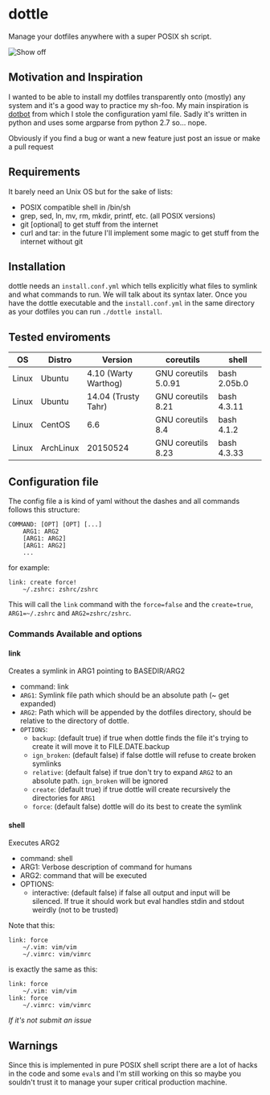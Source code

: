 # dottle

Manage your dotfiles anywhere with a super POSIX sh script.

![Show off](http://giant.gfycat.com/ScornfulBelovedCrow.gif)

## Motivation and Inspiration

I wanted to be able to install my dotfiles transparently onto (mostly) any system and it's a good way to practice my sh-foo. My main inspiration is [dotbot](https://github.com/anishathalye/dotbot) from which I stole the configuration yaml file. Sadly it's written in python and uses some argparse from python 2.7 so... nope.

Obviously if you find a bug or want a new feature just post an issue or make a pull request

## Requirements

It barely need an Unix OS but for the sake of lists:

* POSIX compatible shell in /bin/sh
* grep, sed, ln, mv, rm, mkdir, printf, etc. (all POSIX versions)
* git [optional] to get stuff from the internet
* curl and tar: in the future I'll implement some magic to get stuff from the internet without git

## Installation

dottle needs an `install.conf.yml` which tells explicitly what files to symlink and what commands to run. We will talk about its syntax later. Once you have the dottle executable and the `install.conf.yml` in the same directory as your dotfiles you can run `./dottle install`.

## Tested enviroments

<!--- sort: !sort -r -t\| -k 4n,5n -->

OS | Distro | Version | coreutils | shell
---|--------|---------|-----------|------
Linux | Ubuntu    | 4.10 (Warty Warthog) | GNU coreutils 5.0.91 | bash 2.05b.0
Linux | Ubuntu    | 14.04 (Trusty Tahr)  | GNU coreutils 8.21   | bash 4.3.11
Linux | CentOS    | 6.6                  | GNU coreutils 8.4    | bash 4.1.2
Linux | ArchLinux | 20150524             | GNU coreutils 8.23   | bash 4.3.33

## Configuration file

The config file a is kind of yaml without the dashes and all commands follows this structure:

```
COMMAND: [OPT] [OPT] [...]
    ARG1: ARG2
    [ARG1: ARG2]
    [ARG1: ARG2]
    ...
```

for example:

```
link: create force!
    ~/.zshrc: zshrc/zshrc
```

This will call the `link` command with the `force=false` and the `create=true`, `ARG1=~/.zshrc` and `ARG2=zshrc/zshrc`.

### Commands Available and options

#### link

Creates a symlink in ARG1 pointing to BASEDIR/ARG2

* command: link
* `ARG1`: Symlink file path which should be an absolute path (~ get expanded)
* `ARG2`: Path which will be appended by the dotfiles directory, should be relative to the directory of dottle.
* `OPTIONS`:
    * `backup`: (default true) if true when dottle finds the file it's trying to create it will move it to FILE.DATE.backup
    * `ign_broken`: (default false) if false dottle will refuse to create broken symlinks
    * `relative`: (default false) if true don't try to expand `ARG2` to an absolute path. `ign_broken` will be ignored
    * `create`: (default true) if true dottle will create recursively the directories for `ARG1`
    * `force`: (default false) dottle will do its best to create the symlink

#### shell

Executes ARG2

* command: shell
* ARG1: Verbose description of command for humans
* ARG2: command that will be executed
* OPTIONS:
    * interactive: (default false) if false all output and input will be silenced. If true it should work but eval handles stdin and stdout weirdly (not to be trusted)

Note that this:

```
link: force
    ~/.vim: vim/vim
    ~/.vimrc: vim/vimrc
```

is exactly the same as this:

```
link: force
    ~/.vim: vim/vim
link: force
    ~/.vimrc: vim/vimrc
```

*If it's not submit an issue*

## Warnings

Since this is implemented in pure POSIX shell script there are a lot of hacks in the code and some `eval`s and I'm still working on this so maybe you souldn't trust it to manage your super critical production machine.
